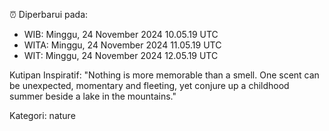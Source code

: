⏰ Diperbarui pada:
- WIB: Minggu, 24 November 2024 10.05.19 UTC
- WITA: Minggu, 24 November 2024 11.05.19 UTC
- WIT: Minggu, 24 November 2024 12.05.19 UTC

Kutipan Inspiratif:
"Nothing is more memorable than a smell. One scent can be unexpected, momentary and fleeting, yet conjure up a childhood summer beside a lake in the mountains."


Kategori: nature

